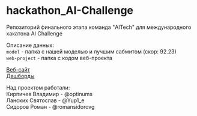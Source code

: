 # hackathon_AI-Challenge
Репозиторий финального этапа команда "AITech" для международного хакатона AI Challenge<br />

Описание данных:<br />
`model` - папка с нашей моделью и лучшим сабмитом (скор: 92.23)<br />
`web-project` - папка с кодом веб-проекта<br />

[Веб-сайт](http://188.124.38.42/)<br />
[Дашборды](https://datalens.yandex/0c4rabu4xutip)<br />

Над проектом работали:<br />
Кирпичев Владимир - @optinums<br />
Ланских Святослав - @Yup1_e<br />
Сидоров Роман - @romansidorovg
